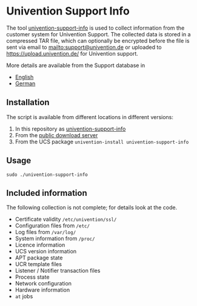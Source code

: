 Univention Support Info
=======================

The tool [univention-support-info](univention-support-info) is used to collect
information from the customer system for Univention Support. The collected data
is stored in a compressed TAR file, which can optionally be encrypted before
the file is sent via email to <mailto:support@univention.de> or uploaded to
<https://upload.univention.de/> for Univention support.

More details are available from the Support database in
- [English](https://help.univention.com/t/29)
- [German](https://help.univention.com/t/6729)

Installation
------------
The script is available from different locations in different versions:
1. In this repository as [univention-support-info](univention-support-info)
2. From the [public download server](https://updates.software-univention.de/download/scripts/univention-support-info)
3. From the UCS package `univention-install univention-support-info`

Usage
-----
```
sudo ./univention-support-info
```

Included information
--------------------
The following collection is not complete; for details look at the code.

- Certificate validity `/etc/univention/ssl/`
- Configuration files from `/etc/`
- Log files from `/var/log/`
- System information from `/proc/`
- Licence information
- UCS version information
- APT package state
- UCR template files
- Listener / Notifier transaction files
- Process state
- Network configuration
- Hardware information
- `at` jobs
